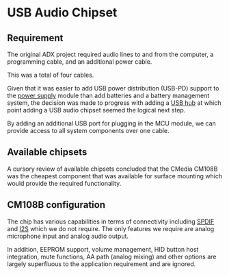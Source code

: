 # USB Audio Chipset

## Requirement

The original ADX project required audio lines to and from the computer, a programming cable, and an additional power cable.

This was a total of four cables.

Given that it was easier to add USB power distribution (USB-PD) support to the [power supply](../power-supply) module than add batteries and a battery management system, the decision was made to progress with adding a [USB hub](../usb-hub/) at which point adding a USB audio chipset seemed the logical next step.

By adding an additional USB port for plugging in the MCU module, we can provide access to all system components over one cable.

## Available chipsets

A cursory review of available chipsets concluded that the CMedia CM108B was the cheapest component that was available for surface mounting which would provide the required functionality.

## CM108B configuration

The chip has various capabilities in terms of connectivity including [SPDIF](https://en.wikipedia.org/wiki/SPDIF) and [I2S](https://en.wikipedia.org/wiki/I%C2%B2S) which we do not require. The only features we require are analog microphone input and analog audio output.

In addition, EEPROM support, volume management, HID button host integration, mute functions, AA path (analog mixing) and other options are largely superfluous to the application requirement and are ignored.
